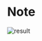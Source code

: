 # Note

  ![result](https://github.com/PINTO0309/PINTO_model_zoo/assets/33194443/428cb5e2-4a33-4e36-9085-3f40a2bad2cd)

